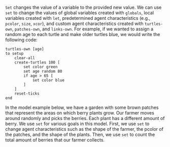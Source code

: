 ﻿`Set` changes the value of a variable to the provided new value. We can use `set` to change the values of global variables created with `globals`, local variables created with `let`, predetermined agent characteristics (e.g.,  `pcolor`, `size`, `xcor`), and custom agent characteristics created with `turtles-own`, `patches-own`, and `links-own`. For example, if we wanted to assign a random age to each turtle and make older turtles blue, we would write the following code:



```
turtles-own [age]
to setup
	clear-all
	create-turtles 100 [
		set color green
		set age random 80
		if age > 65 [
			set color blue
		]
	]
	reset-ticks
end
```



In the model example below, we have a garden with some brown patches that represent the areas on which berry plants grow. Our farmer moves around randomly and picks the berries. Each plant has a different amount of berry. We use `set` for various goals in this model. First, we use `set` to change agent characteristics such as the shape of the farmer, the pcolor of the patches, and the shape of the plants. Then, we use `set` to count the total amount of berries that our farmer collects.


